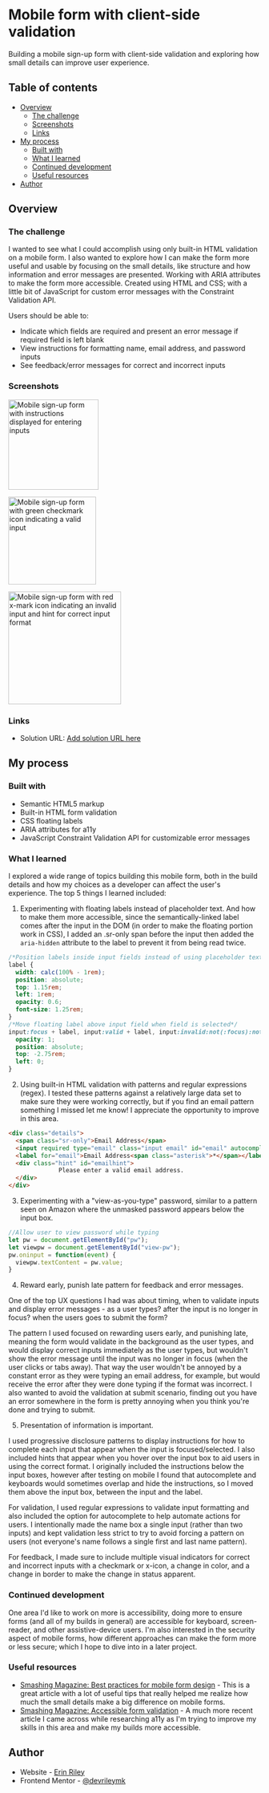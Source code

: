 # Mobile form with client-side validation

Building a mobile sign-up form with client-side validation and exploring how small details can improve user experience. 

## Table of contents

- [Overview](#overview)
  - [The challenge](#the-challenge)
  - [Screenshots](#screenshots)
  - [Links](#links)
- [My process](#my-process)
  - [Built with](#built-with)
  - [What I learned](#what-i-learned)
  - [Continued development](#continued-development)
  - [Useful resources](#useful-resources)
- [Author](#author)

## Overview

### The challenge

I wanted to see what I could accomplish using only built-in HTML validation on a mobile form. I also wanted to explore how I can make the form more useful and usable by focusing on the small details, like structure and how information and error messages are presented. Working with ARIA attributes to make the form more accessible. Created using HTML and CSS; with a little bit of JavaScript for custom error messages with the Constraint Validation API.

Users should be able to:

- Indicate which fields are required and present an error message if required field is left blank
- View instructions for formatting name, email address, and password inputs
- See feedback/error messages for correct and incorrect inputs

### Screenshots

<img
  src="Mobile form - instructions.png"
  alt="Mobile sign-up form with instructions displayed for entering inputs"
  title="Mobile sign-up form, instructions"
  width="180x">

<img
  src="Mobile form - valid input.png"
  alt="Mobile sign-up form with green checkmark icon indicating a valid input"
  title="Mobile sign-up form, valid input"
  width="175px">

<img
  src="Mobile form - fix error.png"
  alt="Mobile sign-up form with red x-mark icon indicating an invalid input and hint for correct input format"
  title="Mobile sign-up form, invalid input"
  width="225px">
  
### Links

- Solution URL: [Add solution URL here](https://your-solution-url.com)

## My process

### Built with

- Semantic HTML5 markup
- Built-in HTML form validation
- CSS floating labels 
- ARIA attributes for a11y
- JavaScript Constraint Validation API for customizable error messages

### What I learned

I explored a wide range of topics building this mobile form, both in the build details and how my choices as a developer can affect the user's experience. The top 5 things I learned included:

1. Experimenting with floating labels instead of placeholder text. And how to make them more accessible, since the semantically-linked label comes after the input in the DOM (in order to make the floating portion work in CSS), I added an .sr-only span before the input then added the `aria-hidden` attribute to the label to prevent it from being read twice.

```css
/*Position labels inside input fields instead of using placeholder text. Semantically linked. Aria-hidden attribute on the label prevents the content from being presented twice to screen readers, already presented with a previous span and .sr-only class*/
label {
  width: calc(100% - 1rem);
  position: absolute;
  top: 1.15rem;
  left: 1rem;
  opacity: 0.6;
  font-size: 1.25rem;
}
/*Move floating label above input field when field is selected*/
input:focus + label, input:valid + label, input:invalid:not(:focus):not(:placeholder-shown) + label {
  opacity: 1;
  position: absolute;
  top: -2.75rem;
  left: 0;
}
```

2. Using built-in HTML validation with patterns and regular expressions (regex). I tested these patterns against a relatively large data set to make sure they were working correctly, but if you find an email pattern something I missed let me know! I appreciate the opportunity to improve in this area.

```html
<div class="details">
  <span class="sr-only">Email Address</span>
  <input required type="email" class="input email" id="email" autocomplete="email" aria-describedby="emailhint" name="email" pattern="^[\w]+[\w\.+-]*@[\w]+(\.[\w-]{2,})?\.[a-zA-Z]{2,}$" title="Please enter a valid email address. For example, name@mail.com" placeholder=" ">
  <label for="email">Email Address<span class="asterisk">*</span></label>
  <div class="hint" id="emailhint">
              Please enter a valid email address.
  </div>
</div>
```

3. Experimenting with a "view-as-you-type" password, similar to a pattern seen on Amazon where the unmasked password appears below the input box. 

```js
//Allow user to view password while typing
let pw = document.getElementById("pw");
let viewpw = document.getElementById("view-pw");
pw.oninput = function(event) {
  viewpw.textContent = pw.value;
}
```

4. Reward early, punish late pattern for feedback and error messages.

One of the top UX questions I had was about timing, when to validate inputs and display error messages - as a user types? after the input is no longer in focus? when the users goes to submit the form?

The pattern I used focused on rewarding users early, and punishing late, meaning the form would validate in the background as the user types, and would display correct inputs immediately as the user types, but wouldn't show the error message until the input was no longer in focus (when the user clicks or tabs away). That way the user wouldn't be annoyed by a constant error as they were typing an email address, for example, but would receive the error after they were done typing if the format was incorrect. I also wanted to avoid the validation at submit scenario, finding out you have an error somewhere in the form is pretty annoying when you think you're done and trying to submit.

5. Presentation of information is important.

I used progressive disclosure patterns to display instructions for how to complete each input that appear when the input is focused/selected. I also included hints that appear when you hover over the input box to aid users in using the correct format. I originally included the instructions below the input boxes, however after testing on mobile I found that autocomplete and keyboards would sometimes overlap and hide the instructions, so I moved them above the input box, between the input and the label. 

For validation, I used regular expressions to validate input formatting and also included the option for autocomplete to help automate actions for users. I intentionally made the name box a single input (rather than two inputs) and kept validation less strict to try to avoid forcing a pattern on users (not everyone's name follows a single first and last name pattern). 

For feedback, I made sure to include multiple visual indicators for correct and incorrect inputs with a checkmark or x-icon, a change in color, and a change in border to make the change in status apparent. 

### Continued development

One area I'd like to work on more is accessibility, doing more to ensure forms (and all of my builds in general) are accessible for keyboard, screen-reader, and other assistive-device users. I'm also interested in the security aspect of mobile forms, how different approaches can make the form more or less secure; which I hope to dive into in a later project. 

### Useful resources

- [Smashing Magazine: Best practices for mobile form design](https://www.smashingmagazine.com/2018/08/best-practices-for-mobile-form-design/) - This is a great article with a lot of useful tips that really helped me realize how much the small details make a big difference on mobile forms.
- [Smashing Magazine: Accessible form validation](https://www.smashingmagazine.com/2023/02/guide-accessible-form-validation/) - A much more recent article I came across while researching a11y as I'm trying to improve my skills in this area and make my builds more accessible.   

## Author

- Website - [Erin Riley](https://rileydevdzn.webflow.io)
- Frontend Mentor - [@devrileymk](https://www.frontendmentor.io/profile/devrileymk)
